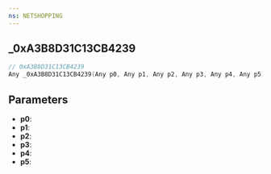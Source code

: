 ```yaml
---
ns: NETSHOPPING
---
```

## _0xA3B8D31C13CB4239

```c
// 0xA3B8D31C13CB4239
Any _0xA3B8D31C13CB4239(Any p0, Any p1, Any p2, Any p3, Any p4, Any p5);
```

## Parameters
* **p0**:
* **p1**:
* **p2**:
* **p3**:
* **p4**:
* **p5**:

